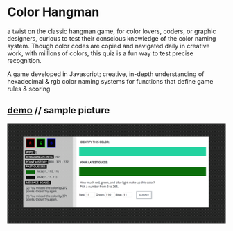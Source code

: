 # Color Hangman 

a twist on the classic hangman game, for color lovers, coders, or graphic designers, curious to test their conscious knowledge of the color naming system. Though color codes are copied and navigated daily in creative work, with millions of colors, this quiz is a fun way to test precise recognition. 

A game developed in Javascript; creative, in-depth understanding of hexadecimal & rgb color naming systems for functions that define game rules & scoring 

## [demo](https://ccowen.github.io/Color-Hangman/)   //  sample picture

![Color Hangman Image](assets/images/sampleImage.png?raw=true "Title")
